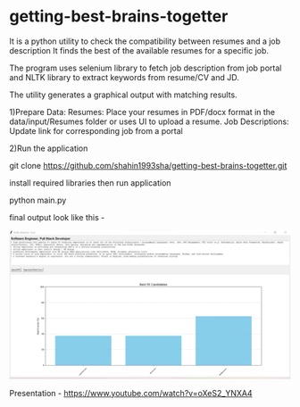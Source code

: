 # getting-best-brains-togetter

It is a python utility to check the compatibility between resumes and a job description
It finds the best of the available resumes for a specific job.
 
The program uses selenium library to fetch job description from job portal
 and NLTK library to extract keywords from resume/CV and JD.

The utility generates a graphical output with matching results.

1)Prepare Data:
Resumes: Place your resumes in PDF/docx format in the data/input/Resumes folder or uses UI to upload a resume.
Job Descriptions: Update link for corresponding job from a portal

2)Run the application
 
 git clone https://github.com/shahin1993sha/getting-best-brains-togetter.git
 
 install required libraries 
 then run application 
 
 python main.py
 
 final output look like this -
 
 ![img.png](img.png)


Presentation - https://www.youtube.com/watch?v=oXeS2_YNXA4